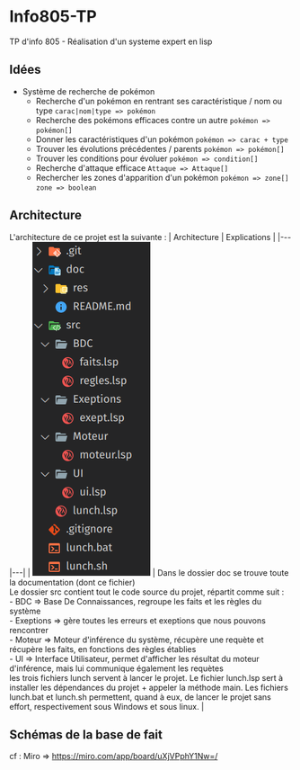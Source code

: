# Info805-TP
TP d'info 805 - Réalisation d'un systeme expert en lisp

## Idées 
- Système de recherche de pokémon
    + Recherche d'un pokémon en rentrant ses caractéristique / nom ou type
        ``` carac|nom|type => pokémon ```
    + Recherche des pokémons efficaces contre un autre
        ``` pokémon => pokémon[] ```
    + Donner les caractéristiques d'un pokémon
        ``` pokémon => carac + type ```
    + Trouver les évolutions précédentes / parents
        ``` pokémon => pokémon[] ```
    + Trouver les conditions pour évoluer
        ``` pokémon => condition[] ```
    + Recherche d'attaque efficace
        ``` Attaque => Attaque[] ```
    + Rechercher les zones d'apparition d'un pokémon 
        ``` pokémon => zone[] ```
        ``` zone => boolean ```

## Architecture
L'architecture de ce projet est la suivante :
| Architecture | Explications |
|---|---|
| ![Architecture](res/Architecture.png) | Dans le dossier doc se trouve toute la documentation (dont ce fichier) <br> Le dossier src contient tout le code source du projet, répartit comme suit : <br> - BDC => Base De Connaissances, regroupe les faits et les règles du système <br> - Exeptions => gère toutes les erreurs et exeptions que nous pouvons rencontrer <br> - Moteur => Moteur d'inférence du système, récupère une requète et récupère les faits, en fonctions des règles établies <br> - UI => Interface Utilisateur, permet d'afficher les résultat du moteur d'inférence, mais lui communique également les requètes <br> les trois fichiers lunch servent à lancer le projet. Le fichier lunch.lsp sert à installer les dépendances du projet + appeler la méthode main. Les fichiers lunch.bat et lunch.sh permettent, quand à eux, de lancer le projet sans effort, respectivement sous Windows et sous linux. |

## Schémas de la base de fait
cf : Miro => https://miro.com/app/board/uXjVPphY1Nw=/